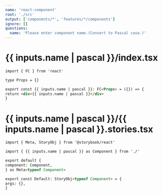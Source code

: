 ```yaml
---
name: 'react-component'
root: './src'
output: ['components/*', 'features/*/components']
ignore: []
questions:
  name: 'Please enter component name.(Convert to Pascal case.)'
---
```


# {{ inputs.name | pascal }}/index.tsx

```markdown
import { FC } from 'react'

type Props = {}

export const {{ inputs.name | pascal }}: FC<Props> = ({}) => {
return <div>{{ inputs.name | pascal }}</div>
}
```

# {{ inputs.name | pascal }}/{{ inputs.name | pascal }}.stories.tsx

```markdown
import { Meta, StoryObj } from '@storybook/react'

import { {{ inputs.name | pascal }} as Component } from './'

export default {
component: Component,
} as Meta<typeof Component>

export const Default: StoryObj<typeof Component> = {
args: {},
}
```
